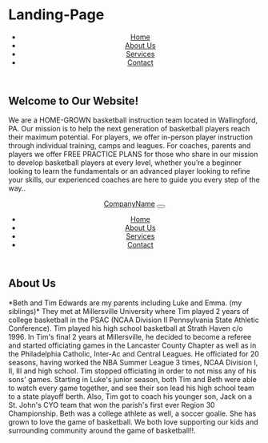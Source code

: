# Landing-Page
<html lang="en">
<head>
    <meta charset="UTF-8">
    <meta name="viewport" content="width=device-width, initial-scale=1.0">
    <title>Splash Bros Bball</title>
    <link rel="stylesheet" href="styles.css">
</head>
<body>
    <header>
        <nav>
            <ul>
                <li><a href="#home">Home</a></li>
                <li><a href="#about">About Us</a></li>
                <li><a href="#services">Services</a></li>
                <li><a href="#contact">Contact</a></li>
            </ul>
        </nav>
    </header>
    <section id="home">
        <h1>Welcome to Our Website!</h1>
        <p>We are a HOME-GROWN basketball instruction team located in Wallingford, PA. Our mission is to help the next generation of basketball players reach their maximum potential. For players, we offer in-person player instruction through individual training, camps and leagues. For coaches, parents and players we offer FREE PRACTICE PLANS for those who share in our mission to develop basketball players at every level, whether you’re a beginner looking to learn the fundamentals or an advanced player looking to refine your skills, our experienced coaches are here to guide you every step of the way..</p>
    </section>
</body>

<!DOCTYPE html>
<html lang="en">
<head>
    <meta charset="UTF-8">
    <meta name="viewport" content="width=device-width, initial-scale=1.0">
    <title>About Us</title>
    <link href="https://stackpath.bootstrapcdn.com/bootstrap/4.5.2/css/bootstrap.min.css" rel="stylesheet">
    <link rel="stylesheet" href="styles.css">
</head>
<body>
    <header class="bg-dark text-white p-3">
        <nav class="navbar navbar-expand-lg navbar-dark">
            <a class="navbar-brand" href="#">CompanyName</a>
            <button class="navbar-toggler" type="button" data-toggle="collapse" data-target="#navbarNav" aria-controls="navbarNav" aria-expanded="false" aria-label="Toggle navigation">
                <span class="navbar-toggler-icon"></span>
            </button>
            <div class="collapse navbar-collapse" id="navbarNav">
                <ul class="navbar-nav ml-auto">
                    <li class="nav-item"><a class="nav-link" href="#home">Home</a></li>
                    <li class="nav-item"><a class="nav-link" href="#about">About Us</a></li>
                    <li class="nav-item"><a class="nav-link" href="#services">Services</a></li>
                    <li class="nav-item"><a class="nav-link" href="#contact">Contact</a></li>
                </ul>
            </div>
        </nav>
    </header>
    <section id="about" class="container mt-5">
        <h2>About Us</h2>
        <p>*Beth and Tim Edwards are my parents including Luke and Emma. (my siblings)* They met at Millersville University where Tim played 2 years of college basketball in the PSAC (NCAA Division II Pennsylvania State Athletic Conference). Tim played his high school basketball at Strath Haven c/o 1996. In Tim's final 2 years at Millersville, he decided to become a referee and started officiating games in the Lancaster County Chapter as well as in the Philadelphia Catholic, Inter-Ac and Central Leagues. He officiated for 20 seasons, having worked the NBA Summer League 3 times, NCAA Division I, II, III and high school. Tim stopped officiating in order to not miss any of his sons' games. Starting in Luke's junior season, both Tim and Beth were able to watch every game together, and see their son lead his high school team to a state playoff berth. Also, Tim got to coach his younger son, Jack on a St. John's CYO team that won the parish's first ever Region 30 Championship. Beth was a college athlete as well, a soccer goalie. She has grown to love the game of basketball. We both love supporting our kids and surrounding community around the game of basketball!!.</p>
    </section>
    <script src="https://code.jquery.com/jquery-3.5.1.slim.min.js"></script>
    <script src="https://cdn.jsdelivr.net/npm/@popperjs/core@2.5.4/dist/umd/popper.min.js"></script>
    <script src="https://stackpath.bootstrapcdn.com/bootstrap/4.5.2/js/bootstrap.min.js"></script>
</body>
</html>

